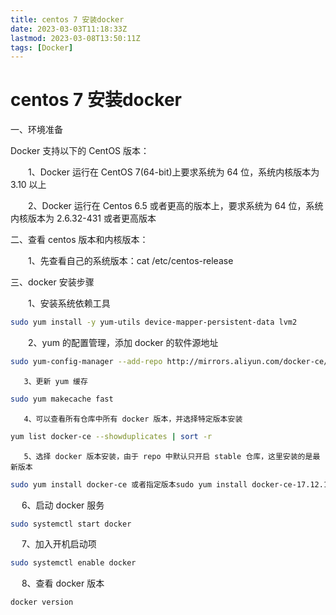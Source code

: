 ```yaml
---
title: centos 7 安装docker
date: 2023-03-03T11:18:33Z
lastmod: 2023-03-08T13:50:11Z
tags: [Docker]
---
```


# centos 7 安装docker

一、环境准备

Docker 支持以下的 CentOS 版本：

　　1、Docker 运行在 CentOS 7(64-bit)上要求系统为 64 位，系统内核版本为 3.10 以上

　　2、Docker 运行在 Centos 6.5 或者更高的版本上，要求系统为 64 位，系统内核版本为 2.6.32-431 或者更高版本

二、查看 centos 版本和内核版本：

　　1、先查看自己的系统版本：cat /etc/centos-release

三、docker 安装步骤

　　1、安装系统依赖工具

```bash
sudo yum install -y yum-utils device-mapper-persistent-data lvm2
```

　　2、yum 的配置管理，添加 docker 的软件源地址

```bash
sudo yum-config-manager --add-repo http://mirrors.aliyun.com/docker-ce/linux/centos/docker-ce.repo
```

       3、更新 yum 缓存

```bash
sudo yum makecache fast
```

       4、可以查看所有仓库中所有 docker 版本，并选择特定版本安装

```bash
yum list docker-ce --showduplicates | sort -r
```

       5、选择 docker 版本安装，由于 repo 中默认只开启 stable 仓库，这里安装的是最新版本

```bash
sudo yum install docker-ce 或者指定版本sudo yum install docker-ce-17.12.1.ce
```

　    6、启动 docker 服务

```bash
sudo systemctl start docker
```

　    7、加入开机启动项

```bash
sudo systemctl enable docker
```

　     8、查看 docker 版本

```bash
docker version
```

‍
